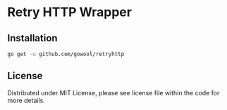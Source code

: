 # Retry HTTP Wrapper

## Installation

```sh
go get -u github.com/gowool/retryhttp
```

## License

Distributed under MIT License, please see license file within the code for more details.
